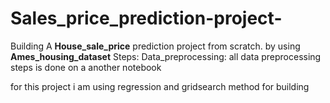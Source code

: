 # Sales_price_prediction-project-

Building A **House_sale_price** prediction project from scratch. by using **Ames_housing_dataset**
Steps:
    Data_preprocessing:
        all data preprocessing steps is done on a another notebook
        
for this project i am using regression and gridsearch method for building
    

